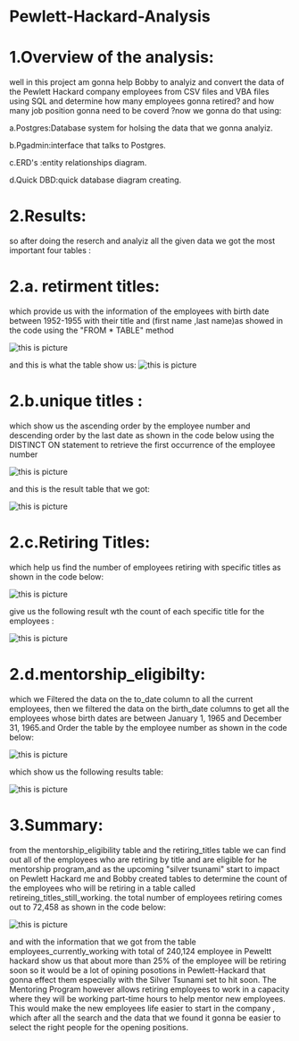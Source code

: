 # Pewlett-Hackard-Analysis
# 1.Overview of the analysis:
well in this project am gonna help Bobby to analyiz and convert the data of the  Pewlett Hackard company employees from CSV files and VBA files using SQL and determine how many employees gonna retired? and how many job position gonna need to be coverd ?now we gonna do that using:

a.Postgres:Database system for holsing the data that we gonna analyiz.

b.Pgadmin:interface that talks to Postgres.

c.ERD's :entity relationships diagram.

d.Quick DBD:quick database diagram creating.

# 2.Results:
so after doing the reserch and analyiz all the given data we got the most important four tables :
# 2.a. retirment titles:
which provide us with the information of the employees with birth date between 1952-1955 with their title and (first name ,last name)as showed in the code using the "FROM * TABLE" method 

![this is picture](https://github.com/Farah86/Pewlett-Hackard-Analysis/blob/main/hackars%20png's/retirment_title.png)

and this is what the table show us:
![this is picture](https://github.com/Farah86/Pewlett-Hackard-Analysis/blob/main/hackars%20png's/retirment%20_title_table.png)

# 2.b.unique titles : 
which show us the ascending order by the employee number and descending order by the last date as shown in the code below using the DISTINCT ON statement to retrieve the first occurrence of the employee number

![this is picture](https://github.com/Farah86/Pewlett-Hackard-Analysis/blob/main/hackars%20png's/unique_title.png)

and this is the result table that we got:

![this is picture](https://github.com/Farah86/Pewlett-Hackard-Analysis/blob/main/hackars%20png's/unique_title%20table.png)

# 2.c.Retiring Titles:
which help us find the number of employees retiring with specific titles as shown in the code below:

![this is picture](https://github.com/Farah86/Pewlett-Hackard-Analysis/blob/main/hackars%20png's/retiring_title_code.png)

give us the following result wth the count of each specific title for the employees :

![this is picture](https://github.com/Farah86/Pewlett-Hackard-Analysis/blob/main/hackars%20png's/retiring_title.png)

# 2.d.mentorship_eligibilty:
which we Filtered the data on the to_date column to all the current employees, then we filtered the data on the birth_date columns to get all the employees whose birth dates are between January 1, 1965 and December 31, 1965.and Order the table by the employee number as shown in the code below:

![this is picture](https://github.com/Farah86/Pewlett-Hackard-Analysis/blob/main/hackars%20png's/mentorship_elegibelity.png)

which show us the following results table:

![this is picture](https://github.com/Farah86/Pewlett-Hackard-Analysis/blob/main/hackars%20png's/metorship_table.png)


# 3.Summary: 
 from the mentorship_eligibility table and the retiring_titles table we can find out all of the employees who are retiring by title and are eligible for he mentorship program,and as the upcoming "silver tsunami" start to impact on Pewlett Hackard me and Bobby created  tables to determine the count of the employees who will be retiring in a table called retireing_titles_still_working. the total number of employees retiring comes out to 72,458 as shown in the code below:
 
 ![this is picture](https://github.com/Farah86/Pewlett-Hackard-Analysis/blob/main/hackars%20png's/retiring_people_still_working.png)
 
 and with the information that we got from the table employees_currently_working with total of 240,124 employee in Peweltt hackard show us that about more than 25% of the employee will be retiring soon so it would be a lot of opining posotions in Pewlett-Hackard that gonna effect them especially with the Silver Tsunami set to hit soon. The Mentoring Program however allows retiring employees to work in a capacity where they will be working part-time hours to help mentor new employees. This would make the new employees life easier to start in the company , which after all the search and the data that we found it gonna be easier to select the right people for the opening positions.
 
 








